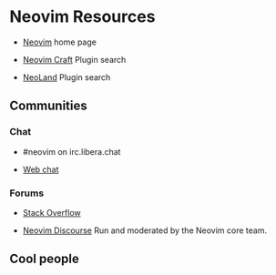 # Neovim Resources

- [Neovim](https://neovim.io/) home page
  
- [Neovim Craft](https://neovimcraft.com/)
  Plugin search

- [NeoLand](https://neoland.dev/)
  Plugin search


## Communities

### Chat

- #neovim on irc.libera.chat

- [Web chat](https://app.element.io/#/room/#neovim:matrix.org)


### Forums

- [Stack Overflow](https://vi.stackexchange.com/)

- [Neovim Discourse](https://neovim.discourse.group/)
  Run and moderated by the Neovim core team.

## Cool people


